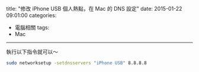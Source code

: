 title: "修改 iPhone USB 個人熱點，在 Mac 的 DNS 設定"
date: 2015-01-22 09:01:00
categories:
- 電腦相關
tags:
- Mac
---

執行以下指令就可以～

```bash
sudo networksetup -setdnsservers "iPhone USB" 8.8.8.8
```
